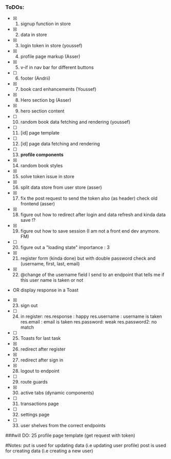 ### ToDOs: 
- [x] 1. signup function in store 
- [x] 2. data in store
- [x] 3. login token in store (youssef)
- [x] 4. profile page markup (Asser)
- [x] 5. v-if in nav bar for different buttons
- [ ] 6. footer (Andrii)
- [x] 7. book card enhancements (Youssef)
- [x] 8. Hero section bg (Asser)
- [x] 9. hero section content 
- [ ] 10. random book data fetching and rendering (youssef)
- [ ] 11. [id] page template 
- [ ] 12. [id] page data fetching and rendering
- [ ] 13. **profile components** 
- [x] 14. random book styles
- [x] 15. solve token issue in store
- [x] 16. split data store from user store (asser)
- [x] 17. fix the post request to send the token also (as header) check old frontend (asser)
- [x] 18. figure out how to redirect after login and data refresh and kinda data save !?
- [x] 19. figure out how to save session (I am not a front end dev anymore. FM)
- [ ] 20. figure out a "loading state" importance : 3
- [x] 21. register form (kinda done) but with double password check and (username, first, last, email)
- [x] 22. @change of the username field I send to an endpoint that tells me if this user name is taken or not 
- OR display response in a Toast
- [x] 23. sign out
- [ ] 24. in register: res.response : happy 
                       res.username : username is taken
                          res.email : email is taken
                          res.password: weak 
                          res.password2: no match
- [ ] 25. Toasts for last task
- [x] 26. redirect after register
- [x] 27. redirect after sign in
- [x] 28. logout to endpoint 
- [ ] 29. route guards 
- [x] 30. active tabs (dynamic components)
- [ ] 31. transactions page
- [ ] 32. settings page
- [ ] 33. user shelves from the correct endpoints 



###will DO: 
25
profile page template (get request with token)



#Notes: 
put is used for updating data (i.e updating user profile)
post is used for creating data (i.e creating a new user)
